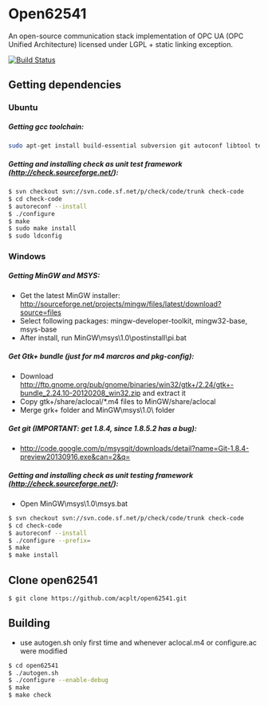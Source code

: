 Open62541
=========

An open-source communication stack implementation of OPC UA (OPC Unified Architecture) licensed under LGPL + static linking exception.

[![Build Status](https://travis-ci.org/acplt/open62541.png?branch=master)](https://travis-ci.org/acplt/open62541)

## Getting dependencies
### Ubuntu
##### Getting gcc toolchain:
```bash
sudo apt-get install build-essential subversion git autoconf libtool texinfo
```
##### Getting and installing *check* as unit test framework (http://check.sourceforge.net/):
```bash
$ svn checkout svn://svn.code.sf.net/p/check/code/trunk check-code
$ cd check-code
$ autoreconf --install
$ ./configure
$ make
$ sudo make install
$ sudo ldconfig
```

### Windows
##### Getting MinGW and MSYS:
* Get the latest MinGW installer: http://sourceforge.net/projects/mingw/files/latest/download?source=files
* Select following packages: mingw-developer-toolkit, mingw32-base, msys-base
* After install, run MinGW\msys\1.0\postinstall\pi.bat

##### Get Gtk+ bundle (just for m4 marcros and pkg-config):
* Download http://ftp.gnome.org/pub/gnome/binaries/win32/gtk+/2.24/gtk+-bundle_2.24.10-20120208_win32.zip and extract it
* Copy gtk+/share/aclocal/*.m4 files to MinGW/share/aclocal
* Merge grk+ folder and MinGW\msys\1.0\ folder

##### Get git (IMPORTANT: get 1.8.4, since 1.8.5.2 has a bug):
* http://code.google.com/p/msysgit/downloads/detail?name=Git-1.8.4-preview20130916.exe&can=2&q=

##### Getting and installing *check* as unit testing framework (http://check.sourceforge.net/):
* Open MinGW\msys\1.0\msys.bat

```bash
$ svn checkout svn://svn.code.sf.net/p/check/code/trunk check-code
$ cd check-code
$ autoreconf --install
$ ./configure --prefix=
$ make
$ make install
```

## Clone open62541
```bash
$ git clone https://github.com/acplt/open62541.git
```

## Building 
* use autogen.sh only first time and whenever aclocal.m4 or configure.ac were modified
```bash
$ cd open62541
$ ./autogen.sh
$ ./configure --enable-debug
$ make
$ make check
```
